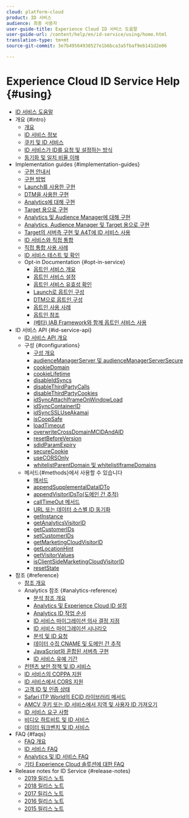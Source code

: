 ```yaml
---
cloud: platform-cloud
product: ID 서비스
audience: 최종 사용자
user-guide-title: Experience Cloud ID 서비스 도움말
user-guide-url: /content/help/en/id-service/using/home.html
translation-type: tm+mt
source-git-commit: 3e7b49564938527e1b6bca3a5fbaf9eb141d2e06

---
```



# Experience Cloud ID Service Help {#using}

+ [ID 서비스 도움말](home.md)
+ 개요 {#intro}
   + [개요](introduction/overview.md)
   + [ID 서비스 정보](introduction/about-id-service.md)
   + [쿠키 및 ID 서비스](introduction/cookies.md)
   + [ID 서비스가 ID를 요청 및 설정하는 방식](introduction/id-request.md)
   + [동기화 및 일치 비율 이해](introduction/match-rates.md)
+ Implementation guides {#implementation-guides}
   + [구현 안내서](implementation-guides/implementation-guides.md)
   + [구현 방법](implementation-guides/implementation-methods.md)
   + [Launch를 사용한 구현](implementation-guides/ecid-implement-with-launch.md)
   + [DTM을 사용한 구현](implementation-guides/standard.md)
   + [Analytics에 대해 구현](implementation-guides/setup-analytics.md)
   + [Target 용으로 구현](implementation-guides/setup-target.md)
   + [Analytics 및 Audience Manager에 대해 구현](implementation-guides/setup-aam-analytics.md)
   + [Analytics, Audience Manager 및 Target 용으로 구현](implementation-guides/setup-aam-analytics-target.md)
   + [Target의 서버측 구현 및 A4T에 ID 서비스 사용](implementation-guides/ecid-a4t-target.md)
   + [ID 서비스와 직접 통합](implementation-guides/direct-integration.md)
   + [직접 통합 사용 사례](implementation-guides/direct-integration-examples.md)
   + [ID 서비스 테스트 및 확인](implementation-guides/test-verify.md)
   + Opt-in Documentation {#opt-in-service}
      + [옵트인 서비스 개요](implementation-guides/opt-in-service/optin-overview.md)
      + [옵트인 서비스 설정](implementation-guides/opt-in-service/getting-started.md)
      + [옵트인 서비스 유효성 확인](implementation-guides/opt-in-service/testing-optin-and-iab-plugin.md)
      + [Launch로 옵트인 구성](implementation-guides/opt-in-service/launch.md)
      + [DTM으로 옵트인 구성](implementation-guides/opt-in-service/optin-dtm.md)
      + [옵트인 사용 사례](implementation-guides/opt-in-service/use-cases.md)
      + [옵트인 참조](implementation-guides/opt-in-service/api.md)
      + [(베타) IAB Framework와 함께 옵트인 서비스 사용](implementation-guides/opt-in-service/iab.md)
+ ID 서비스 API {#id-service-api}
   + [ID 서비스 API 개요](library/library.md)
   + 구성 {#configurations}
      + [구성 개요](library/function-vars/function-vars.md)
      + [audienceManagerServer 및 audienceManagerServerSecure](library/function-vars/subdomain-config.md)
      + [cookieDomain](library/function-vars/cookiedomain.md)
      + [cookieLifetime](library/function-vars/cookielifetime.md)
      + [disableIdSyncs](library/function-vars/disableidsync.md)
      + [disableThirdPartyCalls](library/function-vars/disablethirdpartycalls.md)
      + [disableThirdPartyCookies](library/function-vars/disable-cookies.md)
      + [idSyncAttachIframeOnWindowLoad](library/function-vars/idsyncattachiframeonwindowload.md)
      + [idSyncContainerID](library/function-vars/idsyncontainerid.md)
      + [idSyncSSLUseAkamai](library/function-vars/idsyncssluseakamai.md)
      + [isCoopSafe](library/function-vars/coopsafe.md)
      + [loadTimeout](library/function-vars/loadtimeout.md)
      + [overwriteCrossDomainMCIDAndAID](library/function-vars/overwrite-visitor-id.md)
      + [resetBeforeVersion](library/function-vars/resetbeforeversion.md)
      + [sdidParamExpiry](library/function-vars/sdidparamexpiry.md)
      + [secureCookie](library/function-vars/securecookie.md)
      + [useCORSOnly](library/function-vars/use-cors-only.md)
      + [whitelistParentDomain 및 whitelistIframeDomains](library/function-vars/whitelistdomain.md)
   + 메서드{#methods}에서 사용할 수 있습니다 
      + [메서드](library/get-set/get-set.md)
      + [appendSupplementalDataIDTo](library/get-set/appendsupplementaldataidto.md)
      + [appendVisitorIDsTo(도메인 간 추적)](library/get-set/appendvisitorid.md)
      + [callTimeOut 메서드](library/get-set/timeout-functions.md)
      + [URL 또는 데이터 소스별 ID 동기화](library/get-set/idsync.md)
      + [getInstance](library/get-set/getinstance.md)
      + [getAnalyticsVisitorID](library/get-set/getanalyticsvisitorid.md)
      + [getCustomerIDs](library/get-set/getcustomerids.md)
      + [setCustomerIDs](library/get-set/setcustomerids.md)
      + [getMarketingCloudVisitorID](library/get-set/getmcvid.md)
      + [getLocationHint](library/get-set/getlocationhint.md)
      + [getVisitorValues](library/get-set/getvisitorvalues.md)
      + [isClientSideMarketingCloudVisitorID](library/get-set/client-side-id.md)
      + [resetState](library/get-set/resetstate.md)
+ 참조 {#reference}
   + [참조 개요](reference/reference.md)
   + Analytics 참조 {#analytics-reference}
      + [분석 참조 개요](reference/analytics-reference/analytics-reference.md)
      + [Analytics 및 Experience Cloud ID 설정](reference/analytics-reference/analytics-ids.md)
      + [Analytics ID 작업 순서](reference/analytics-reference/analytics-order-of-operations.md)
      + [ID 서비스 마이그레이션 의사 결정 지점](reference/analytics-reference/migration-decisions.md)
      + [ID 서비스 마이그레이션 시나리오](reference/analytics-reference/migration-scenarios.md)
      + [분석 및 ID 요청](reference/analytics-reference/legacy-analytics.md)
      + [데이터 수집 CNAME 및 도메인 간 추적](reference/analytics-reference/cname.md)
      + [JavaScript와 혼합된 서버측 구현](reference/analytics-reference/server-side.md)
      + [ID 서비스 유예 기간](reference/analytics-reference/grace-period.md)
   + [컨텐츠 보안 정책 및 ID 서비스](reference/csp.md)
   + [ID 서비스의 COPPA 지원](reference/coppa.md)
   + [ID 서비스에서 CORS 지원](reference/cors.md)
   + [고객 ID 및 인증 상태](reference/authenticated-state.md)
   + [Safari ITP World의 ECID 라이브러리 메서드](reference/ecid-library-methods.md)
   + [AMCV 쿠키 또는 ID 서비스에서 지역 및 사용자 ID 가져오기](reference/regions.md)
   + [ID 서비스 요구 사항](reference/requirements.md)
   + [비디오 하트비트 및 ID 서비스](reference/heartbeat.md)
   + [데이터 워크벤치 및 ID 서비스](reference/dwb.md)
+ FAQ {#faqs}
   + [FAQ 개요](faq-intro/faq-intro.md)
   + [ID 서비스 FAQ](faq-intro/faq.md)
   + [Analytics 및 ID 서비스 FAQ](faq-intro/analytics-faq.md)
   + [기타 Experience Cloud 솔루션에 대한 FAQ](faq-intro/other-faq.md)
+ Release notes for ID Service {#release-notes}
   + [2019 릴리스 노트](release-notes/release-notes.md)
   + [2018 릴리스 노트](release-notes/notes-2018.md)
   + [2017 릴리스 노트](release-notes/notes-2017.md)
   + [2016 릴리스 노트](release-notes/notes-2016.md)
   + [2015 릴리스 노트](release-notes/notes-2015.md)

